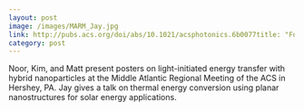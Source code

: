 ```yaml
---
layout: post
image: /images/MARM_Jay.jpg
link: http://pubs.acs.org/doi/abs/10.1021/acsphotonics.6b0077title: "Foley Lab presents at MARMACS in Hershey, PA "title: "Foley Lab presents at MARM in Hershey, PA "
category: post
---
```

Noor, Kim, and Matt present posters on light-initiated energy transfer with hybrid nanoparticles at the Middle Atlantic Regional Meeting of the ACS in Hershey, PA. 
Jay gives a talk on thermal energy conversion using planar nanostructures for solar energy applications.
